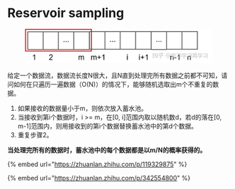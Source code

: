 # Reservoir sampling

<figure><img src="../.gitbook/assets/image (1) (1) (1) (1) (1) (1) (1).png" alt=""><figcaption></figcaption></figure>

给定一个数据流，数据流长度N很大，且N直到处理完所有数据之前都不可知，请问如何在只遍历一遍数据（O(N)）的情况下，能够随机选取出m个不重复的数据。

1. 如果接收的数据量小于m，则依次放入蓄水池。
2. 当接收到第i个数据时，i >= m，在\[0, i]范围内取以随机数d，若d的落在\[0, m-1]范围内，则用接收到的第i个数据替换蓄水池中的第d个数据。
3. 重复步骤2。

**当处理完所有的数据时，蓄水池中的每个数据都是以m/N的概率获得的。**

{% embed url="https://zhuanlan.zhihu.com/p/119329875" %}

{% embed url="https://zhuanlan.zhihu.com/p/342554800" %}

